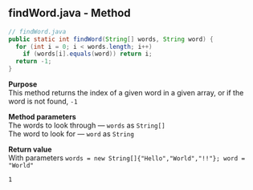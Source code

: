 ## findWord.java - Method

```java
// findWord.java
public static int findWord(String[] words, String word) {
  for (int i = 0; i < words.length; i++)
    if (words[i].equals(word)) return i;
  return -1;
}
```

**Purpose**
<br>This method returns the index of a given word in a given array, or if the word is not found, `-1`

**Method parameters**
<br>The words to look through &mdash; `words` as `String[]`
<br>The word to look for &mdash; `word` as `String`

**Return value**
<br>With parameters `words = new String[]{"Hello","World","!!"}; word = "World"`
```
1
```
